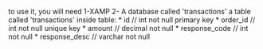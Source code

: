 to use it, you will need 
1-XAMP
2- A database called 'transactions'
    a table called 'transactions'
        inside table:
            * id // int not null primary key
            * order_id // int not null unique key
            * amount // decimal not null
            * response_code // int not null
            * response_desc // varchar not null
